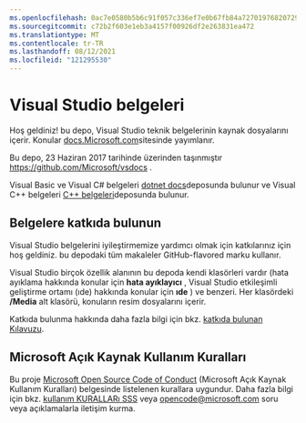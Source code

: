 ```yaml
---
ms.openlocfilehash: 0ac7e0580b5b6c91f057c336ef7e0b67fb84a72701976820729b0d11747c3106
ms.sourcegitcommit: c72b2f603e1eb3a4157f00926df2e263831ea472
ms.translationtype: MT
ms.contentlocale: tr-TR
ms.lasthandoff: 08/12/2021
ms.locfileid: "121295530"
---
```

# <a name="visual-studio-documentation"></a>Visual Studio belgeleri

Hoş geldiniz! bu depo, Visual Studio teknik belgelerinin kaynak dosyalarını içerir. Konular [docs.Microsoft.com](https://docs.microsoft.com/visualstudio)sitesinde yayımlanır.

Bu depo, 23 Haziran 2017 tarihinde üzerinden taşınmıştır https://github.com/Microsoft/vsdocs .

Visual Basic ve Visual C# belgeleri [dotnet docs](https://github.com/dotnet/docs/tree/master/docs)deposunda bulunur ve Visual C++ belgeleri [C++ belgeleri](https://github.com/MicrosoftDocs/cpp-docs)deposunda bulunur.

## <a name="contribute-to-the-documentation"></a>Belgelere katkıda bulunun

Visual Studio belgelerini iyileştirmemize yardımcı olmak için katkılarınız için hoş geldiniz. bu depodaki tüm makaleler GitHub-flavored marku kullanır.

Visual Studio birçok özellik alanının bu depoda kendi klasörleri vardır (hata ayıklama hakkında konular için **hata ayıklayıcı** , Visual Studio etkileşimli geliştirme ortamı (ıde) hakkında konular için **ıde** ) ve benzeri. Her klasördeki **/Media** alt klasörü, konuların resim dosyalarını içerir.

Katkıda bulunma hakkında daha fazla bilgi için bkz. [katkıda bulunan Kılavuzu](CONTRIBUTING.md).

## <a name="microsoft-open-source-code-of-conduct"></a>Microsoft Açık Kaynak Kullanım Kuralları

Bu proje [Microsoft Open Source Code of Conduct](https://opensource.microsoft.com/codeofconduct/) (Microsoft Açık Kaynak Kullanım Kuralları) belgesinde listelenen kurallara uygundur. Daha fazla bilgi için bkz. [kullanım KURALLARı SSS](https://opensource.microsoft.com/codeofconduct/faq/) veya [opencode@microsoft.com](mailto:opencode@microsoft.com) soru veya açıklamalarla iletişim kurma.
